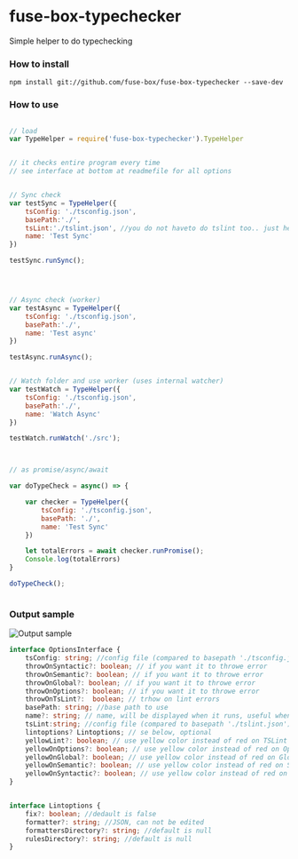 # fuse-box-typechecker
Simple helper to do typechecking

### How to install
```npm install git://github.com/fuse-box/fuse-box-typechecker --save-dev```


### How to use
```javascript

// load
var TypeHelper = require('fuse-box-typechecker').TypeHelper


// it checks entire program every time
// see interface at bottom at readmefile for all options


// Sync check
var testSync = TypeHelper({
    tsConfig: './tsconfig.json',
    basePath:'./',
    tsLint:'./tslint.json', //you do not haveto do tslint too.. just here to show how.
    name: 'Test Sync'
})

testSync.runSync();




// Async check (worker)
var testAsync = TypeHelper({
    tsConfig: './tsconfig.json',
    basePath:'./',
    name: 'Test async'
})

testAsync.runAsync();


// Watch folder and use worker (uses internal watcher)
var testWatch = TypeHelper({
    tsConfig: './tsconfig.json',
    basePath:'./',
    name: 'Watch Async'
})

testWatch.runWatch('./src');



// as promise/async/await

var doTypeCheck = async() => {

    var checker = TypeHelper({
        tsConfig: './tsconfig.json',
        basePath: './',
        name: 'Test Sync'
    })

    let totalErrors = await checker.runPromise();
    Console.log(totalErrors)
}

doTypeCheck();



```

### Output sample
![Output sample](https://github.com/fuse-box/fuse-box-typechecker/raw/master/image/sampleNew2.png "Output sample")



```typescript
interface OptionsInterface {
    tsConfig: string; //config file (compared to basepath './tsconfig.json')
    throwOnSyntactic?: boolean; // if you want it to throwe error
    throwOnSemantic?: boolean; // if you want it to throwe error
    throwOnGlobal?: boolean; // if you want it to throwe error
    throwOnOptions?: boolean; // if you want it to throwe error
    throwOnTsLint?:  boolean; // trhow on lint errors
    basePath: string; //base path to use
    name?: string; // name, will be displayed when it runs, useful when you have more then 1
    tsLint:string; //config file (compared to basepath './tslint.json')
    lintoptions? Lintoptions; // se below, optional
    yellowLint?: boolean; // use yellow color instead of red on TSLint erros
    yellowOnOptions?: boolean; // use yellow color instead of red on Options erros
    yellowOnGlobal?: boolean; // use yellow color instead of red on Global erros
    yellowOnSemantic?: boolean; // use yellow color instead of red on Semantic erros
    yellowOnSyntactic?: boolean; // use yellow color instead of red on Syntactic erros
}


interface Lintoptions {
    fix?: boolean; //dedault is false
    formatter?: string; //JSON, can not be edited
    formattersDirectory?: string; //default is null
    rulesDirectory?: string; //default is null
}
```
